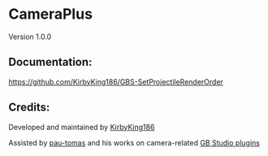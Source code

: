# CameraPlus
Version 1.0.0

## Documentation: 
https://github.com/KirbyKing186/GBS-SetProjectileRenderOrder


## Credits:

Developed and maintained by [KirbyKing186](https://github.com/KirbyKing186)

Assisted by [pau-tomas](https://github.com/pau-tomas) and his works on camera-related [GB Studio plugins](https://github.com/pau-tomas/gb-studio-plugins)